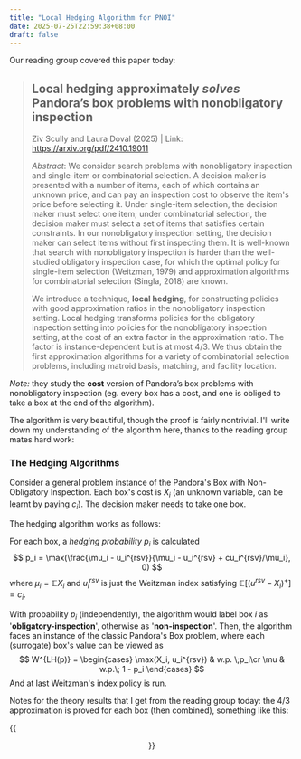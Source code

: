 ```yaml
---
title: "Local Hedging Algorithm for PNOI"
date: 2025-07-25T22:59:38+08:00
draft: false
---
```


Our reading group covered this paper today:

> ## Local hedging approximately *solves* Pandora’s box problems with nonobligatory inspection
>
> Ziv Scully and Laura Doval (2025) | Link: https://arxiv.org/pdf/2410.19011
>
> *Abstract*: We consider search problems with nonobligatory inspection and single-item or combinatorial selection. A decision maker is presented with a number of items, each of which contains an unknown price, and can pay an inspection cost to observe the item's price before selecting it. Under single-item selection, the decision maker must select one item; under combinatorial selection, the decision maker must select a set of items that satisfies certain constraints. In our nonobligatory inspection setting, the decision maker can select items without first inspecting them. It is well-known that search with nonobligatory inspection is harder than the well-studied obligatory inspection case, for which the optimal policy for single-item selection (Weitzman, 1979) and approximation algorithms for combinatorial selection (Singla, 2018) are known.
>
> We introduce a technique, **local hedging**, for constructing policies with good approximation ratios in the nonobligatory inspection setting. Local hedging transforms policies for the obligatory inspection setting into policies for the nonobligatory inspection setting, at the cost of an extra factor in the approximation ratio. The factor is instance-dependent but is at most 4/3. We thus obtain the first approximation algorithms for a variety of combinatorial selection problems, including matroid basis, matching, and facility location.

*Note:* they study the **cost** version of Pandora’s box problems with nonobligatory inspection (eg. every box has a cost, and one is obliged to take a box at the end of the algorithm).

The algorithm is very beautiful, though the proof is fairly nontrivial. I'll write down my understanding of the algorithm here, thanks to the reading group mates hard work:

### The Hedging Algorithms

Consider a general problem instance of the Pandora's Box with Non-Obligatory Inspection. Each box's cost is $X_i$ (an unknown variable, can be learnt by paying $c_i$). The decision maker needs to take one box.

The hedging algorithm works as follows:

For each box, a *hedging probability* $p_i$ is calculated
$$
p_i = \max(\frac{\mu_i - u_i^{rsv}}{\mu_i - u_i^{rsv} + cu_i^{rsv}/\mu_i}, 0)
$$
where $\mu_i = \mathbb E X_i$ and $u_i^{rsv}$ is just the Weitzman index satisfying $\mathbb E[(u^{rsv} - X_i)^+] = c_i$.

With probability $p_i$ (independently), the algorithm would label box $i$ as '**obligatory-inspection**', otherwise as '**non-inspection**'. Then, the algorithm faces an instance of the classic Pandora's Box problem, where each (surrogate) box's value can be viewed as
$$
W^{LH(p)} = \begin{cases}
\max(X_i, u_i^{rsv}) & w.p. \;p_i\cr
\mu & w.p.\; 1 - p_i
\end{cases}
$$
And at last Weitzman's index policy is run.

Notes for the theory results that I get from the reading group today: the 4/3 approximation is proved for each box (then combined), something like this:

{{<figure align="center" src="/online/local_hedging.jpeg" caption="The proof is really pretty. I wish I could fully understand it though but clearly it takes more time..." width="100%">}}
